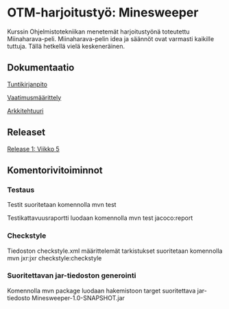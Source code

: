 # OTM-harjoitustyö: Minesweeper

Kurssin Ohjelmistotekniikan menetemät harjoitustyönä toteutettu Miinaharava-peli. Miinaharava-pelin idea ja säännöt ovat varmasti kaikille tuttuja. Tällä hetkellä vielä keskeneräinen.


## Dokumentaatio

[Tuntikirjanpito](https://github.com/Viannaiv/otm-harjoitustyo/blob/master/dokumentaatio/tuntikirjanpito.md)

[Vaatimusmäärittely](https://github.com/Viannaiv/otm-harjoitustyo/blob/master/dokumentaatio/vaatimusmäärittely.md)

[Arkkitehtuuri](https://github.com/Viannaiv/otm-harjoitustyo/blob/master/dokumentaatio/arkkitehtuuri.md)


## Releaset
[Release 1: Viikko 5](https://github.com/Viannaiv/otm-harjoitustyo/releases/tag/otm)

## Komentorivitoiminnot

### Testaus

Testit suoritetaan komennolla  mvn test

Testikattavuusraportti luodaan komennolla  mvn test jacoco:report

### Checkstyle

Tiedoston checkstyle.xml määrittelemät tarkistukset suoritetaan komennolla  mvn jxr:jxr checkstyle:checkstyle

### Suoritettavan jar-tiedoston generointi

Komennolla  mvn package  luodaan hakemistoon target suoritettava jar-tiedosto Minesweeper-1.0-SNAPSHOT.jar
